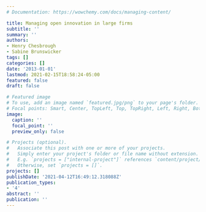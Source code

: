 ```yaml
---
# Documentation: https://wowchemy.com/docs/managing-content/

title: Managing open innovation in large firms
subtitle: ''
summary: ''
authors:
- Henry Chesbrough
- Sabine Brunswicker
tags: []
categories: []
date: '2013-01-01'
lastmod: 2021-02-15T18:58:24-05:00
featured: false
draft: false

# Featured image
# To use, add an image named `featured.jpg/png` to your page's folder.
# Focal points: Smart, Center, TopLeft, Top, TopRight, Left, Right, BottomLeft, Bottom, BottomRight.
image:
  caption: ''
  focal_point: ''
  preview_only: false

# Projects (optional).
#   Associate this post with one or more of your projects.
#   Simply enter your project's folder or file name without extension.
#   E.g. `projects = ["internal-project"]` references `content/project/deep-learning/index.md`.
#   Otherwise, set `projects = []`.
projects: []
publishDate: '2021-04-12T16:49:12.318088Z'
publication_types:
- '4'
abstract: ''
publication: ''
---
```

